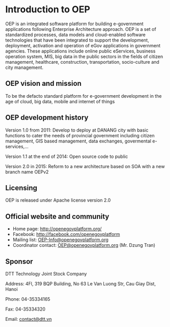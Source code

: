# Introduction to OEP
OEP is an integrated software platform for building e-government applications following Enterprise Architecture approach. OEP is a set of standardized processes, data models and cloud-enabled software technologies that have been integrated to support the development, deployment, activation and operation of eGov applications in government agencies. These applications include online public eServices, business operation system, MIS, big data in the public sectors in the fields of citizen management, healthcare, construction, transportation, socio-culture and city management.

## OEP vision and mission
To be the defacto standard platform for e-government development in the age of cloud, big data, mobile and internet of things

## OEP development history
Version 1.0 from 2011: Develop to deploy at DANANG city with basic functions to cater the needs of provincial government including citizen management, GIS based management, data exchanges, govermental e-services,...

Version 1.1 at the end of 2014: Open source code to public

Version 2.0 in 2015: Reform to a new architecture based on SOA with a new branch name OEPv2

## Licensing
OEP is released under Apache license version 2.0

## Official website and community
  - Home page: http://openegovplatform.org/ 
  - Facebook: http://facebook.com/openegovplatform
  - Mailing list: OEP-Info@openegovplatform.org
  - Coordinator contact: OEP@openegovplatform.org (Mr. Dzung Tran)
  
## Sponsor
DTT Technology Joint Stock Company

Address: 4Fl, 319 BQP Building, No 63 Le Van Luong Str, Cau Giay Dist, Hanoi

Phone: 04-35334165

Fax: 04-35334320

Email: contact@dtt.vn
